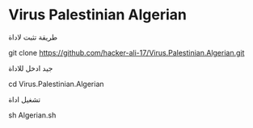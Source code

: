 ﻿#  Virus Palestinian Algerian

طريقة تثبت لاداة 

git clone https://github.com/hacker-ali-17/Virus.Palestinian.Algerian.git


جيد ادخل للاداة 

cd Virus.Palestinian.Algerian

تشغيل اداة 

sh Algerian.sh

